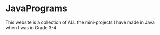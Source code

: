 # JavaPrograms
This website is a collection of ALL the mini-projects I have made in Java when I was in Grade 3-4
